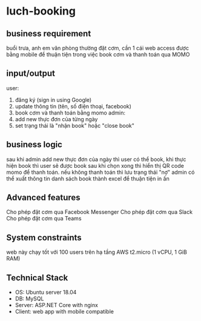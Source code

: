 # luch-booking

## business requirement 
buổi trưa, anh em văn phòng thường đặt cơm, 
cần 1 cái web access được bằng mobile để thuận tiện trong việc book cơm và thanh toán qua MOMO

## input/output 
user: 
  1. đăng ký (sign in using Google)
  2. update thông tin (tên, số điện thoại, facebook)
  3. book cơm và thanh toán bằng momo 
admin: 
  1. add new thực đơn của từng ngày 
  2. set trạng thái là "nhận book" hoặc "close book"
## business logic
sau khi admin add new thực đơn của ngày thì user có thể book, 
khi thực hiện book thì user sẽ được book 
sau khi chọn xong thì hiển thị QR code momo để thanh toán. 
nếu không thanh toán thì lưu trạng thái "nợ" 
admin có thể xuất thông tin danh sách book thành excel để thuận tiện in ấn

## Advanced features
Cho phép đặt cơm qua Facebook Messenger 
Cho phép đặt cơm qua Slack 
Cho phép đặt cơm qua Teams 

## System constraints
web này chạy tốt với 100 users trên hạ tầng AWS t2.micro (1 vCPU, 1 GiB RAM) 

## Technical Stack 
- OS: Ubuntu server 18.04 
- DB: MySQL 
- Server: ASP.NET Core with nginx
- Client: web app with mobile compatible 

